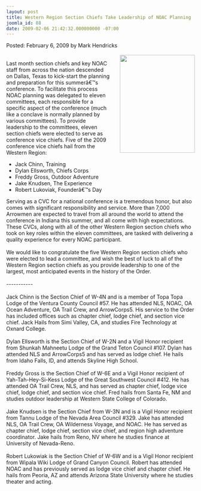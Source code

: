 ```yaml
---
layout: post
title: Western Region Section Chiefs Take Leadership of NOAC Planning
joomla_id: 88
date: 2009-02-06 21:42:32.000000000 -07:00
---
```

Posted: February 6, 2009 by Mark Hendricks<br/><br/>
<img src=images/2009noac_power.jpg width=200 height=261 align=right style=padding-left:22px;padding-bottom:40px>

Last month section chiefs and key NOAC staff from across the nation descended on Dallas, Texas to kick-start the planning and preparation for this summerâ€™s conference. To facilitate this process NOAC planning was delegated to eleven committees, each responsible for a specific aspect of the conference (much like a conclave is normally planned by various committees). To provide leadership to the committees, eleven section chiefs were elected to serve as conference vice chiefs. Five of the 2009 conference vice chiefs hail from the Western Region:
<br/>
<ul>
<li>Jack Chinn, Training</li>
<li>Dylan Ellsworth, Chiefs Corps</li>
<li>Freddy Gross, Outdoor Adventure</li>
<li>Jake Knudsen, The Experience</li>
<li>Robert Lukoviak, Founderâ€™s Day</li>
</ul>
Serving as a CVC for a national conference is a tremendous honor, but also comes with significant responsibility and service. More than 7,000 Arrowmen are expected to travel from all around the world to attend the conference in Indiana this summer, and all come with high expectations. These CVCs, along with all of the other Western Region section chiefs who took on key roles within the eleven committees, are tasked with delivering a quality experience for every NOAC participant.
<br/><br/>
We would like to congratulate the five Western Region section chiefs who were elected to lead a committee, and wish the best of luck to all of the Western Region section chiefs as you provide leadership to one of the largest, most anticipated events in the history of the Order.
<br/><br/>
-----------
<br/><br/>
Jack Chinn is the Section Chief of W-4N and is a member of Topa Topa Lodge of the Ventura County Council #57. He has attended NLS, NOAC, OA Ocean Adventure, OA Trail Crew, and ArrowCorps5. His service to the Order has included offices such as chapter chief, lodge chief, and section vice chief. Jack Hails from Simi Valley, CA, and studies Fire Technology at Oxnard College.
<br/><br/>
Dylan Ellsworth is the Section Chief of W-2N and a Vigil Honor recipient from Shunkah Mahneetu Lodge of the Grand Teton Council #107. Dylan has attended NLS and ArrowCorps5 and has served as lodge chief. He hails from Idaho Falls, ID, and attends Skyline High School.
<br/><br/>
Freddy Gross is the Section Chief of W-6E and a Vigil Honor recipient of Yah-Tah-Hey-Si-Kess Lodge of the Great Southwest Council #412. He has attended OA Trail Crew, NLS, and has served as chapter chief, lodge vice chief, lodge chief, and section vice chief. Fred hails from Santa Fe, NM and studies outdoor leadership at Western State College of Colorado.
<br/><br/>
Jake Knudsen is the Section Chief from W-3N and is a Vigil Honor recipient from Tannu Lodge of the Nevada Area Council #329. Jake has attended NLS, OA Trail Crew, OA Wilderness Voyage, and NOAC. He has served as chapter chief, lodge chief, section vice chief, and region high adventure coordinator. Jake hails from Reno, NV where he studies finance at University of Nevada-Reno.
<br/><br/>
Robert Lukowiak is the Section Chief of W-6W and is a Vigil Honor recipient from Wipala Wiki Lodge of Grand Canyon Council. Robert has attended NOAC and has previously served as lodge vice chief and chapter chief. He hails from Peoria, AZ and attends Arizona State University where he studies theater and acting.
